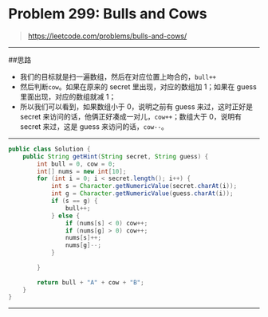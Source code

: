 # Problem 299: Bulls and Cows

> https://leetcode.com/problems/bulls-and-cows/

--------
##思路
* 我们的目标就是扫一遍数组，然后在对应位置上吻合的，`bull++`
* 然后判断`cow`。如果在原来的 secret 里出现，对应的数组加 1；如果在 guess 里面出现，对应的数组就减 1；
* 所以我们可以看到，如果数组小于 0，说明之前有 guess 来过，这时正好是 secret 来访问的话，他俩正好凑成一对儿，`cow++`；数组大于 0，说明有 secret 来过，这是 guess 来访问的话，`cow--`。

------------
```java
public class Solution {
    public String getHint(String secret, String guess) {
        int bull = 0, cow = 0;
        int[] nums = new int[10];
        for (int i = 0; i < secret.length(); i++) {
            int s = Character.getNumericValue(secret.charAt(i));
            int g = Character.getNumericValue(guess.charAt(i));
            if (s == g) {
                bull++;
            } else {
                if (nums[s] < 0) cow++;
                if (nums[g] > 0) cow++;
                nums[s]++;
                nums[g]--;
            }
            
        }
        
        return bull + "A" + cow + "B";
    }
}
```

---------
